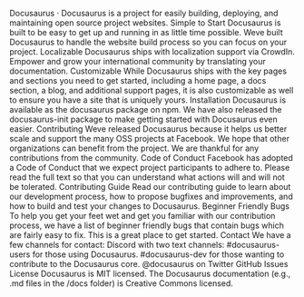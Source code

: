 Docusaurus · Docusaurus is a project for easily building, deploying, and maintaining open source project websites. Simple to Start Docusaurus is built to be easy to get up and running in as little time possible. Weve built Docusaurus to handle the website build process so you can focus on your project. Localizable Docusaurus ships with localization support via CrowdIn. Empower and grow your international community by translating your documentation. Customizable While Docusaurus ships with the key pages and sections you need to get started, including a home page, a docs section, a blog, and additional support pages, it is also customizable as well to ensure you have a site that is uniquely yours. Installation Docusaurus is available as the docusaurus package on npm. We have also released the docusaurus-init package to make getting started with Docusaurus even easier. Contributing Weve released Docusaurus because it helps us better scale and support the many OSS projects at Facebook. We hope that other organizations can benefit from the project. We are thankful for any contributions from the community. Code of Conduct Facebook has adopted a Code of Conduct that we expect project participants to adhere to. Please read the full text so that you can understand what actions will and will not be tolerated. Contributing Guide Read our contributing guide to learn about our development process, how to propose bugfixes and improvements, and how to build and test your changes to Docusaurus. Beginner Friendly Bugs To help you get your feet wet and get you familiar with our contribution process, we have a list of beginner friendly bugs that contain bugs which are fairly easy to fix. This is a great place to get started. Contact We have a few channels for contact: Discord with two text channels: #docusaurus-users for those using Docusaurus. #docusaurus-dev for those wanting to contribute to the Docusaurus core. @docusaurus on Twitter GitHub Issues License Docusaurus is MIT licensed. The Docusaurus documentation (e.g., .md files in the /docs folder) is Creative Commons licensed.